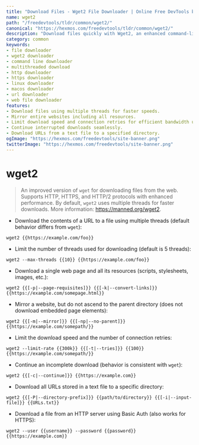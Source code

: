 ```yaml
---
title: "Download Files - Wget2 File Downloader | Online Free DevTools by Hexmos"
name: wget2
path: "/freedevtools/tldr/common/wget2/"
canonical: "https://hexmos.com/freedevtools/tldr/common/wget2/"
description: "Download files quickly with Wget2, an enhanced command-line file downloader. Enjoy multithreaded downloads, HTTP/2 support and improved performance. Free online tool, no registration required."
category: common
keywords:
- file downloader
- wget2 downloader
- command line downloader
- multithreaded download
- http downloader
- https downloader
- linux downloader
- macos downloader
- url downloader
- web file downloader
features:
- Download files using multiple threads for faster speeds.
- Mirror entire websites including all resources.
- Limit download speed and connection retries for efficient bandwidth usage.
- Continue interrupted downloads seamlessly.
- Download URLs from a text file to a specified directory.
ogImage: "https://hexmos.com/freedevtools/site-banner.png"
twitterImage: "https://hexmos.com/freedevtools/site-banner.png"
---
```


# wget2

> An improved version of `wget` for downloading files from the web.
> Supports HTTP, HTTPS, and HTTP/2 protocols with enhanced performance.
> By default, `wget2` uses multiple threads for faster downloads.
> More information: <https://manned.org/wget2>.

- Download the contents of a URL to a file using multiple threads (default behavior differs from `wget`):

`wget2 {{https://example.com/foo}}`

- Limit the number of threads used for downloading (default is 5 threads):

`wget2 --max-threads {{10}} {{https://example.com/foo}}`

- Download a single web page and all its resources (scripts, stylesheets, images, etc.):

`wget2 {{[-p|--page-requisites]}} {{[-k|--convert-links]}} {{https://example.com/somepage.html}}`

- Mirror a website, but do not ascend to the parent directory (does not download embedded page elements):

`wget2 {{[-m|--mirror]}} {{[-np|--no-parent]}} {{https://example.com/somepath/}}`

- Limit the download speed and the number of connection retries:

`wget2 --limit-rate {{300k}} {{[-t|--tries]}} {{100}} {{https://example.com/somepath/}}`

- Continue an incomplete download (behavior is consistent with `wget`):

`wget2 {{[-c|--continue]}} {{https://example.com}}`

- Download all URLs stored in a text file to a specific directory:

`wget2 {{[-P|--directory-prefix]}} {{path/to/directory}} {{[-i|--input-file]}} {{URLs.txt}}`

- Download a file from an HTTP server using Basic Auth (also works for HTTPS):

`wget2 --user {{username}} --password {{password}} {{https://example.com}}`
